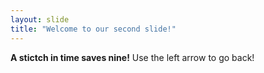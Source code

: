 ```yaml
---
layout: slide
title: "Welcome to our second slide!"
---
```

**A stictch in time saves nine!**
Use the left arrow to go back!
